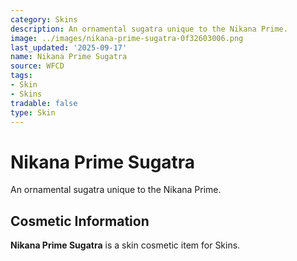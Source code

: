 ```yaml
---
category: Skins
description: An ornamental sugatra unique to the Nikana Prime.
image: ../images/nikana-prime-sugatra-0f32603006.png
last_updated: '2025-09-17'
name: Nikana Prime Sugatra
source: WFCD
tags:
- Skin
- Skins
tradable: false
type: Skin
---
```


# Nikana Prime Sugatra

An ornamental sugatra unique to the Nikana Prime.

## Cosmetic Information

**Nikana Prime Sugatra** is a skin cosmetic item for Skins.

